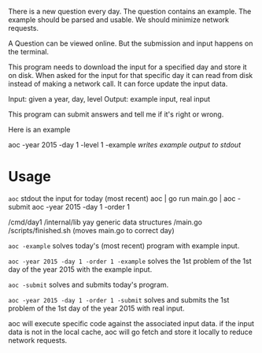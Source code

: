 
There is a new question every day. The question contains an example. The example
should be parsed and usable. We should minimize network requests.

A Question can be viewed online. But the submission and input happens on the terminal.

This program needs to download the input for a specified day and store it on disk.
When asked for the input for that specific day it can read from disk instead of
making a network call. It can force update the input data.

Input: given a year, day, level
Output: example input, real input

This program can submit answers and tell me if it's right or wrong.

Here is an example

aoc -year 2015 -day 1 -level 1 -example
*writes example output to stdout*










# Usage








`aoc` stdout the input for today (most recent)
aoc | go run main.go | aoc -submit
aoc -year 2015 -day 1 -order 1

/cmd/day1
/internal/lib yay generic data structures
/main.go
/scripts/finished.sh (moves main.go to correct day)


`aoc -example` solves today's (most recent) program with example input.

`aoc -year 2015 -day 1 -order 1 -example` solves the 1st problem of the 1st day of the year 2015 with the example input.

`aoc -submit` solves and submits today's program.

`aoc -year 2015 -day 1 -order 1 -submit` solves and submits the 1st problem of the 1st day of the year 2015 with real input.

aoc will execute specific code against the associated input data. if the input data is not in the local cache, aoc will go fetch and store it locally to reduce network requests.

